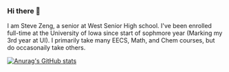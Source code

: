 ### Hi there 👋

I am Steve Zeng, a senior at West Senior High school. I've been enrolled full-time at the University of Iowa since start of sophmore year (Marking my 3rd year at UI). I primarily take many EECS, Math, and Chem courses, but do occasonaily take others.

[![Anurag's GitHub stats](https://github-readme-stats.vercel.app/api?username=cmink2040)](https://github.com/anuraghazra/github-readme-stats)
